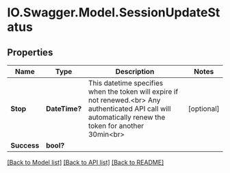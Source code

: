 # IO.Swagger.Model.SessionUpdateStatus
## Properties

Name | Type | Description | Notes
------------ | ------------- | ------------- | -------------
**Stop** | **DateTime?** |  This datetime specifies when the token will expire if not renewed.&lt;br&gt; Any authenticated API call will automatically renew the token for another 30min&lt;br&gt;      | [optional] 
**Success** | **bool?** |  | 

[[Back to Model list]](../README.md#documentation-for-models) [[Back to API list]](../README.md#documentation-for-api-endpoints) [[Back to README]](../README.md)

